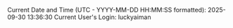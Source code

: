 Current Date and Time (UTC - YYYY-MM-DD HH:MM:SS formatted): 2025-09-30 13:36:30
Current User's Login: luckyaiman
